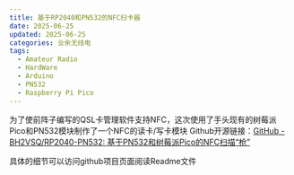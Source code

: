 ```yaml
---
title: 基于RP2040和PN532的NFC扫卡器
date: 2025-06-25
updated: 2025-06-25
categories: 业余无线电
tags:
  - Amateur Radio
  - HardWare
  - Arduino
  - PN532
  - Raspberry Pi Pico
---
```






为了使前阵子编写的QSL卡管理软件支持NFC，这次使用了手头现有的树莓派Pico和PN532模块制作了一个NFC的读卡/写卡模块
Github开源链接：[GitHub - BH2VSQ/RP2040-PN532: 基于PN532和树莓派Pico的NFC扫描“枪”](https://github.com/BH2VSQ/RP2040-PN532)

具体的细节可以访问github项目页面阅读Readme文件
